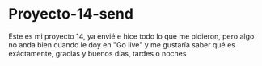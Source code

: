 # Proyecto-14-send
Este es mi proyecto 14, ya envié e hice todo lo que me pidieron, pero algo no anda bien cuando le doy en "Go live" y me gustaría saber qué es exáctamente, gracias y buenos días, tardes o noches
